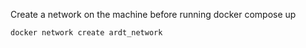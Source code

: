 Create a network on the machine before running docker compose up
```
docker network create ardt_network
```